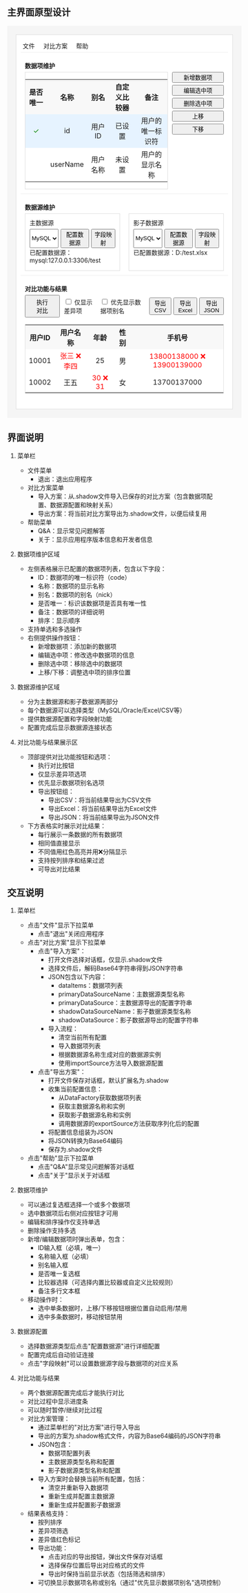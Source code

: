 ## 主界面原型设计

<div style="width: 100%; padding: 20px; background: #f5f5f5;">
<div style="border: 1px solid #ddd; padding: 10px; background: white;">
    <!-- 菜单栏 -->
    <div style="border-bottom: 1px solid #eee; padding: 5px; margin-bottom: 10px;">
        <div style="display: flex; gap: 20px;">
            <div style="cursor: pointer;">文件
                <div style="display: none; position: absolute; background: white; border: 1px solid #ddd; padding: 5px;">
                    <div style="padding: 5px;">退出</div>
                </div>
            </div>
            <div style="cursor: pointer;">对比方案
                <div style="display: none; position: absolute; background: white; border: 1px solid #ddd; padding: 5px;">
                    <div style="padding: 5px;">导入方案</div>
                    <div style="padding: 5px;">导出方案</div>
                </div>
            </div>
            <div style="cursor: pointer;">帮助
                <div style="display: none; position: absolute; background: white; border: 1px solid #ddd; padding: 5px;">
                    <div style="padding: 5px;">Q&A</div>
                    <div style="padding: 5px;">关于</div>
                </div>
            </div>
        </div>
    </div>
    <!-- 数据项维护区域 -->
    <div style="border-bottom: 1px solid #eee; padding: 10px; margin-bottom: 10px;">
        <div style="font-weight: bold; margin-bottom: 5px;">数据项维护</div>
        <div style="display: flex; gap: 10px;">
            <div style="flex: 1; border: 1px solid #ddd;">
                <!-- 数据项列表 -->
                <table style="width: 100%; border-collapse: collapse; text-align: center;">
                    <tr style="background: #f8f8f8;">
                        <th style="text-align: center;">是否唯一</th>
                        <th style="text-align: center;">名称</th>
                        <th style="text-align: center;">别名</th>
                        <th style="text-align: center;">自定义比较器</th>
                        <th style="text-align: center;">备注</th>
                    </tr>
                    <tr style="background: #e6f3ff;">
                        <td><span style="color: green;">✓</span></td>
                        <td>id</td>
                        <td>用户ID</td>
                        <td>已设置</td>
                        <td>用户的唯一标识符</td>
                    </tr>
                    <tr>
                        <td></td>
                        <td>userName</td>
                        <td>用户名称</td>
                        <td>未设置</td>
                        <td>用户的显示名称</td>
                    </tr>
                </table>
            </div>
            <div style="width: 120px;">
                <button style="width: 100%; margin-bottom: 5px;">新增数据项</button>
                <button style="width: 100%; margin-bottom: 5px;">编辑选中项</button>
                <button style="width: 100%; margin-bottom: 5px;">删除选中项</button>
                <button style="width: 100%; margin-bottom: 5px;">上移</button>
                <button style="width: 100%;">下移</button>
            </div>
        </div>
    </div>
    <!-- 数据源维护区域 -->
    <div style="border-bottom: 1px solid #eee; padding: 10px; margin-bottom: 10px;">
        <div style="font-weight: bold; margin-bottom: 5px;">数据源维护</div>
        <div style="display: flex; gap: 20px;">
            <!-- 主数据源 -->
            <div style="flex: 1; border: 1px solid #ddd; padding: 10px;">
                <div style="margin-bottom: 5px;">主数据源</div>
                <div style="display: flex; gap: 5px;">
                    <select style="flex: 1;">
                        <option>MySQL</option>
                        <option>Oracle</option>
                        <option>Excel</option>
                        <option>CSV</option>
                    </select>
                    <button>配置数据源</button>
                    <button>字段映射</button>
                </div>
                <div style="margin-bottom: 5px;">已配置数据源：mysql:127.0.0.1:3306/test</div>
            </div>
            <!-- 影子数据源 -->
            <div style="flex: 1; border: 1px solid #ddd; padding: 10px;">
                <div style="margin-bottom: 5px;">影子数据源</div>
                <div style="display: flex; gap: 5px;">
                    <select style="flex: 1;">
                        <option>MySQL</option>
                        <option>Oracle</option>
                        <option>Excel</option>
                        <option>CSV</option>
                    </select>
                    <button>配置数据源</button>
                    <button>字段映射</button>
                </div>
                <div style="margin-bottom: 5px;">已配置数据源：D:/test.xlsx</div>
            </div>
        </div>
    </div>
    <!-- 对比功能和结果展示区 -->
    <div style="padding: 10px;">
        <div style="font-weight: bold; margin-bottom: 5px;">对比功能与结果</div>
        <div style="display: flex; gap: 10px; align-items: center; margin-bottom: 10px; justify-content: space-between;">
            <div style="display: flex; gap: 10px; align-items: center;">
                <button style="padding: 5px 20px;">执行对比</button>
                <label><input type="checkbox"> 仅显示差异项</label>
                <label><input type="checkbox"> 优先显示数据项别名</label>
            </div>
            <div style="display: flex; gap: 5px;">
                <button>导出CSV</button>
                <button>导出Excel</button>
                <button>导出JSON</button>
            </div>
        </div>
        <table style="width: 100%; border-collapse: collapse; border: 1px solid #ddd; text-align: center;">
            <tr style="background: #f8f8f8;">
                <th style="padding: 5px; text-align: center;">用户ID</th>
                <th style="text-align: center;">用户名称</th>
                <th style="text-align: center;">年龄</th>
                <th style="text-align: center;">性别</th>
                <th style="text-align: center;">手机号</th>
            </tr>
            <tr>
                <td>10001</td>
                <td style="color: red;">张三 ❌ 李四</td>
                <td>25</td>
                <td>男</td>
                <td style="color: red;">13800138000 ❌ 13900139000</td>
            </tr>
            <tr>
                <td>10002</td>
                <td>王五</td>
                <td style="color: red;">30 ❌ 31</td>
                <td>女</td>
                <td>13700137000</td>
            </tr>
        </table>
    </div>
</div>
</div>

## 界面说明

1. 菜单栏
   - 文件菜单
     * 退出：退出应用程序
   - 对比方案菜单
     * 导入方案：从.shadow文件导入已保存的对比方案（包含数据项配置、数据源配置和映射关系）
     * 导出方案：将当前对比方案导出为.shadow文件，以便后续复用
   - 帮助菜单
     * Q&A：显示常见问题解答
     * 关于：显示应用程序版本信息和开发者信息

2. 数据项维护区域
   - 左侧表格展示已配置的数据项列表，包含以下字段：
     * ID：数据项的唯一标识符（code）
     * 名称：数据项的显示名称
     * 别名：数据项的别名（nick）
     * 是否唯一：标识该数据项是否具有唯一性
     * 备注：数据项的详细说明
     * 排序：显示顺序
   - 支持单选和多选操作
   - 右侧提供操作按钮：
     * 新增数据项：添加新的数据项
     * 编辑选中项：修改选中数据项的信息
     * 删除选中项：移除选中的数据项
     * 上移/下移：调整选中项的排序位置

3. 数据源维护区域
   - 分为主数据源和影子数据源两部分
   - 每个数据源可以选择类型（MySQL/Oracle/Excel/CSV等）
   - 提供数据源配置和字段映射功能
   - 配置完成后显示数据源连接状态

4. 对比功能与结果展示区
   - 顶部提供对比功能按钮和选项：
     * 执行对比按钮
     * 仅显示差异项选项
     * 优先显示数据项别名选项
     * 导出按钮组：
       - 导出CSV：将当前结果导出为CSV文件
       - 导出Excel：将当前结果导出为Excel文件
       - 导出JSON：将当前结果导出为JSON文件
   - 下方表格实时展示对比结果：
     * 每行展示一条数据的所有数据项
     * 相同值直接显示
     * 不同值用红色高亮并用❌分隔显示
     * 支持按列排序和结果过滤
     * 可导出对比结果

## 交互说明

1. 菜单栏
   - 点击"文件"显示下拉菜单
     * 点击"退出"关闭应用程序
   - 点击"对比方案"显示下拉菜单
     * 点击"导入方案"：
       - 打开文件选择对话框，仅显示.shadow文件
       - 选择文件后，解码Base64字符串得到JSON字符串
       - JSON包含以下内容：
         + dataItems：数据项列表
         + primaryDataSourceName：主数据源类型名称
         + primaryDataSource：主数据源导出的配置字符串
         + shadowDataSourceName：影子数据源类型名称
         + shadowDataSource：影子数据源导出的配置字符串
       - 导入流程：
         + 清空当前所有配置
         + 导入数据项列表
         + 根据数据源名称生成对应的数据源实例
         + 使用importSource方法导入数据源配置
     * 点击"导出方案"：
       - 打开文件保存对话框，默认扩展名为.shadow
       - 收集当前配置信息：
         + 从DataFactory获取数据项列表
         + 获取主数据源名称和实例
         + 获取影子数据源名称和实例
         + 调用数据源的exportSource方法获取序列化后的配置
       - 将配置信息组装为JSON
       - 将JSON转换为Base64编码
       - 保存为.shadow文件
   - 点击"帮助"显示下拉菜单
     * 点击"Q&A"显示常见问题解答对话框
     * 点击"关于"显示关于对话框

2. 数据项维护
   - 可以通过复选框选择一个或多个数据项
   - 选中数据项后右侧对应按钮才可用
   - 编辑和排序操作仅支持单选
   - 删除操作支持多选
   - 新增/编辑数据项时弹出表单，包含：
     * ID输入框（必填，唯一）
     * 名称输入框（必填）
     * 别名输入框
     * 是否唯一复选框
     * 比较器选择（可选择内置比较器或自定义比较规则）
     * 备注多行文本框
   - 移动操作时：
     * 选中单条数据时，上移/下移按钮根据位置自动启用/禁用
     * 选中多条数据时，移动按钮禁用

3. 数据源配置
   - 选择数据源类型后点击"配置数据源"进行详细配置
   - 配置完成后自动验证连接
   - 点击"字段映射"可以设置数据源字段与数据项的对应关系

4. 对比功能与结果
   - 两个数据源配置完成后才能执行对比
   - 对比过程中显示进度条
   - 可以随时暂停/继续对比过程
   - 对比方案管理：
     * 通过菜单栏的"对比方案"进行导入导出
     * 导出的方案为.shadow格式文件，内容为Base64编码的JSON字符串
     * JSON包含：
       - 数据项配置列表
       - 主数据源类型名称和配置
       - 影子数据源类型名称和配置
     * 导入方案时会替换当前所有配置，包括：
       - 清空并重新导入数据项
       - 重新生成并配置主数据源
       - 重新生成并配置影子数据源
   - 结果表格支持：
     * 按列排序
     * 差异项筛选
     * 差异值红色标记
     * 导出功能：
       - 点击对应的导出按钮，弹出文件保存对话框
       - 选择保存位置后导出对应格式的文件
       - 导出时保持当前显示状态（包括筛选和排序）
     * 可切换显示数据项名称或别名（通过"优先显示数据项别名"选项控制）
